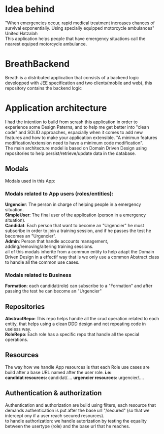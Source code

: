 # Idea behind
"When emergencies occur, rapid medical treatment increases chances of survival exponentially. Using specially equipped motorcycle ambulances" United Hatzalah <br/>
This application helps people that have emergency situations call the nearest equiped motorcycle ambulance.
# BreathBackend
Breath is a distributed application that consists of a backend logic developped with JEE specification and two clients(mobile and web), this repository contains the backend logic
# Application architecture
I had the intention to build from scrash this application in order to experience some Design Paterns, and to help me get better into "clean code" and SOLID approaches, espacially when it comes to add new features and how to make your application extensible. "A minimun features modification/extension need to have a minimum code modification".<br/>
The main architecture model is based on Domain Driven Design using repositories to help persist/retrieve/update data in the database.
## Modals
Modals used in this App:
### Modals related to App users (roles/entities):
<strong>Urgencier</strong>: The person in charge of helping people in a emergency situation. <br/>
<strong>SimpleUser</strong>: The final user of the application (person in a emergency situation). <br/>
<strong>Candidat</strong>: Each person that want to become an "Urgencier" he must subscribe in order to join a training session, and if he passes the test he becomes an "Urgencier". <br/>
<strong>Admin</strong>: Person that handle accounts management, adding/removing/altering training sessions.<br/>
all of this modals inherite from a commun entity to help adapt the Domain Driven Design in a effectif way that is we only use a common Abstract class to handle all the common use cases.
### Modals related to Business
<strong>Formation</strong>: each candidat(role) can subscribe to a "Formation" and after passing the test he can become an "Urgencier"
## Repositories
<strong>AbstractRepo: </strong>This repo helps handle all the crud operation related to each entity, that helps using a clean DDD design and not repeating code in useless way.<br/>
<strong>RoleRepo: </strong>Each role has a specific repo that handle all the special operations.
## Resources
The way how we handle App resources is that each Role use cases are build after a base URL named after the user role. <strong> i.e:</strong><br/>
<strong>candidat resources: </strong> candidat/....
<strong>urgencier resources: </strong> urgencier/....
## Authentication & authorization
Authentication and authorization are build using filters, each resource that demands authentication is put after the base url "/secured" (so that we intercept ony if a user reach secured resources).<br/>
to handle authorization: we handle autorization by testing the equality between the usertype (role) and the base url that he reaches.
